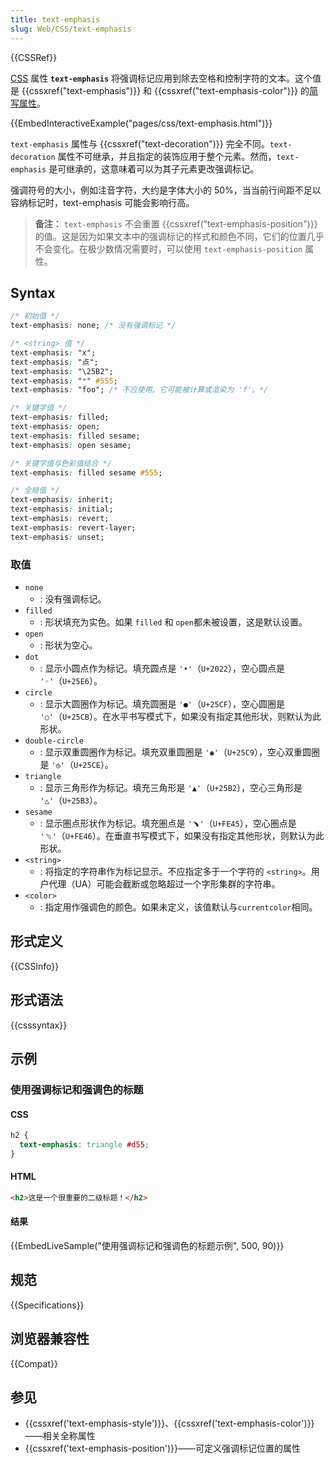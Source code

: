 ```yaml
---
title: text-emphasis
slug: Web/CSS/text-emphasis
---
```


{{CSSRef}}

[CSS](/zh-CN/docs/Web/CSS) 属性 **`text-emphasis`** 将强调标记应用到除去空格和控制字符的文本。这个值是 {{cssxref("text-emphasis")}} 和 {{cssxref("text-emphasis-color")}} 的[简写属性](/zh-CN/docs/Web/CSS/Shorthand_properties)。

{{EmbedInteractiveExample("pages/css/text-emphasis.html")}}

`text-emphasis` 属性与 {{cssxref("text-decoration")}} 完全不同。`text-decoration` 属性不可继承，并且指定的装饰应用于整个元素。然而，`text-emphasis` 是可继承的，这意味着可以为其子元素更改强调标记。

强调符号的大小，例如注音字符，大约是字体大小的 50%，当当前行间距不足以容纳标记时，text-emphasis 可能会影响行高。

> **备注：** `text-emphasis` 不会重置 {{cssxref("text-emphasis-position")}} 的值。这是因为如果文本中的强调标记的样式和颜色不同，它们的位置几乎不会变化。在极少数情况需要时，可以使用 `text-emphasis-position` 属性。

## Syntax

```css
/* 初始值 */
text-emphasis: none; /* 没有强调标记 */

/* <string> 值 */
text-emphasis: "x";
text-emphasis: "点";
text-emphasis: "\25B2";
text-emphasis: "*" #555;
text-emphasis: "foo"; /* 不应使用。它可能被计算或渲染为 'f'。*/

/* 关键字值 */
text-emphasis: filled;
text-emphasis: open;
text-emphasis: filled sesame;
text-emphasis: open sesame;

/* 关键字值与色彩值结合 */
text-emphasis: filled sesame #555;

/* 全局值 */
text-emphasis: inherit;
text-emphasis: initial;
text-emphasis: revert;
text-emphasis: revert-layer;
text-emphasis: unset;
```

### 取值

- `none`
  - : 没有强调标记。
- `filled`
  - : 形状填充为实色。如果 `filled` 和 `open`都未被设置，这是默认设置。
- `open`
  - : 形状为空心。
- `dot`
  - : 显示小圆点作为标记。填充圆点是 `'•'`（`U+2022`），空心圆点是 `'◦'`（`U+25E6`）。
- `circle`
  - : 显示大圆圈作为标记。填充圆圈是 `'●'`（`U+25CF`），空心圆圈是 `'○'`（`U+25CB`）。在水平书写模式下，如果没有指定其他形状，则默认为此形状。
- `double-circle`
  - : 显示双重圆圈作为标记。填充双重圆圈是 `'◉'`（`U+25C9`），空心双重圆圈是 `'◎'`（`U+25CE`）。
- `triangle`
  - : 显示三角形作为标记。填充三角形是 `'▲'`（`U+25B2`），空心三角形是 `'△'`（`U+25B3`）。
- `sesame`
  - : 显示圏点形状作为标记。填充圏点是 `'﹅'`（`U+FE45`），空心圏点是 `'﹆'`（`U+FE46`）。在垂直书写模式下，如果没有指定其他形状，则默认为此形状。
- `<string>`
  - : 将指定的字符串作为标记显示。不应指定多于一个字符的 `<string>`。用户代理（UA）可能会截断或忽略超过一个字形集群的字符串。
- `<color>`
  - : 指定用作强调色的颜色。如果未定义，该值默认与`currentcolor`相同。

## 形式定义

{{CSSInfo}}

## 形式语法

{{csssyntax}}

## 示例

### 使用强调标记和强调色的标题

#### CSS

```css
h2 {
  text-emphasis: triangle #d55;
}
```

#### HTML

```html
<h2>这是一个很重要的二级标题！</h2>
```

#### 结果

{{EmbedLiveSample("使用强调标记和强调色的标题示例", 500, 90)}}

## 规范

{{Specifications}}

## 浏览器兼容性

{{Compat}}

## 参见

- {{cssxref('text-emphasis-style')}}、{{cssxref('text-emphasis-color')}}——相关全称属性
- {{cssxref('text-emphasis-position')}}——可定义强调标记位置的属性
